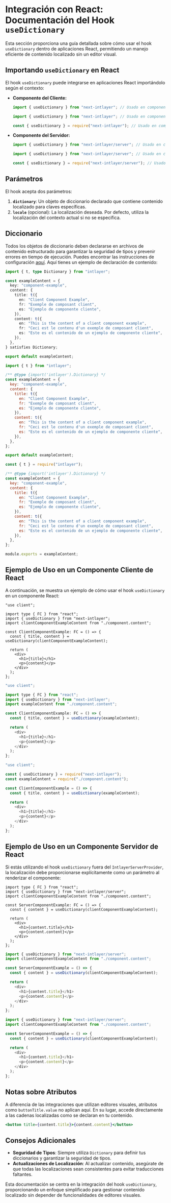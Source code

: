 # Integración con React: Documentación del Hook `useDictionary`

Esta sección proporciona una guía detallada sobre cómo usar el hook `useDictionary` dentro de aplicaciones React, permitiendo un manejo eficiente de contenido localizado sin un editor visual.

## Importando `useDictionary` en React

El hook `useDictionary` puede integrarse en aplicaciones React importándolo según el contexto:

- **Componente del Cliente:**

  ```typescript codeFormat="typescript"
  import { useDictionary } from "next-intlayer"; // Usado en componentes React del lado del cliente
  ```

  ```javascript codeFormat="esm"
  import { useDictionary } from "next-intlayer"; // Usado en componentes React del lado del cliente
  ```

  ```javascript codeFormat="commonjs"
  const { useDictionary } = require("next-intlayer"); // Usado en componentes React del lado del cliente
  ```

- **Componente del Servidor:**

  ```typescript codeFormat="typescript"
  import { useDictionary } from "next-intlayer/server"; // Usado en componentes React del lado del servidor
  ```

  ```javascript codeFormat="esm"
  import { useDictionary } from "next-intlayer/server"; // Usado en componentes React del lado del servidor
  ```

  ```javascript codeFormat="commonjs"
  const { useDictionary } = require("next-intlayer/server"); // Usado en componentes React del lado del servidor
  ```

## Parámetros

El hook acepta dos parámetros:

1. **`dictionary`**: Un objeto de diccionario declarado que contiene contenido localizado para claves específicas.
2. **`locale`** (opcional): La localización deseada. Por defecto, utiliza la localización del contexto actual si no se especifica.

## Diccionario

Todos los objetos de diccionario deben declararse en archivos de contenido estructurado para garantizar la seguridad de tipos y prevenir errores en tiempo de ejecución. Puedes encontrar las instrucciones de configuración [aquí](https://github.com/aymericzip/intlayer/blob/main/docs/es/dictionary/get_started.md). Aquí tienes un ejemplo de declaración de contenido:

```typescript fileName="component.content.ts" codeFormat="typescript"
import { t, type Dictionary } from "intlayer";

const exampleContent = {
  key: "component-example",
  content: {
    title: t({
      en: "Client Component Example",
      fr: "Exemple de composant client",
      es: "Ejemplo de componente cliente",
    }),
    content: t({
      en: "This is the content of a client component example",
      fr: "Ceci est le contenu d'un exemple de composant client",
      es: "Este es el contenido de un ejemplo de componente cliente",
    }),
  },
} satisfies Dictionary;

export default exampleContent;
```

```javascript fileName="component.content.mjs" contentDeclarationFormat="esm"
import { t } from "intlayer";

/** @type {import('intlayer').Dictionary} */
const exampleContent = {
  key: "component-example",
  content: {
    title: t({
      en: "Client Component Example",
      fr: "Exemple de composant client",
      es: "Ejemplo de componente cliente",
    }),
    content: t({
      en: "This is the content of a client component example",
      fr: "Ceci est le contenu d'un exemple de composant client",
      es: "Este es el contenido de un ejemplo de componente cliente",
    }),
  },
};

export default exampleContent;
```

```javascript fileName="component.content.cjs" contentDeclarationFormat="commonjs"
const { t } = require("intlayer");

/** @type {import('intlayer').Dictionary} */
const exampleContent = {
  key: "component-example",
  content: {
    title: t({
      en: "Client Component Example",
      fr: "Exemple de composant client",
      es: "Ejemplo de componente cliente",
    }),
    content: t({
      en: "This is the content of a client component example",
      fr: "Ceci est le contenu d'un exemple de composant client",
      es: "Este es el contenido de un ejemplo de componente cliente",
    }),
  },
};

module.exports = exampleContent;
```

## Ejemplo de Uso en un Componente Cliente de React

A continuación, se muestra un ejemplo de cómo usar el hook `useDictionary` en un componente React:

```tsx fileName="ClientComponentExample.tsx" codeFormat="typescript"
"use client";

import type { FC } from "react";
import { useDictionary } from "next-intlayer";
import clientComponentExampleContent from "./component.content";

const ClientComponentExample: FC = () => {
  const { title, content } = useDictionary(clientComponentExampleContent);

  return (
    <div>
      <h1>{title}</h1>
      <p>{content}</p>
    </div>
  );
};
```

```javascript fileName="ClientComponentExample.mjs" codeFormat="esm"
"use client";

import type { FC } from "react";
import { useDictionary } from "next-intlayer";
import exampleContent from "./component.content";

const ClientComponentExample: FC = () => {
  const { title, content } = useDictionary(exampleContent);

  return (
    <div>
      <h1>{title}</h1>
      <p>{content}</p>
    </div>
  );
};
```

```javascript fileName="ClientComponentExample.cjs" codeFormat="commonjs"
"use client";

const { useDictionary } = require("next-intlayer");
const exampleContent = require("./component.content");

const ClientComponentExample = () => {
  const { title, content } = useDictionary(exampleContent);

  return (
    <div>
      <h1>{title}</h1>
      <p>{content}</p>
    </div>
  );
};
```

## Ejemplo de Uso en un Componente Servidor de React

Si estás utilizando el hook `useDictionary` fuera del `IntlayerServerProvider`, la localización debe proporcionarse explícitamente como un parámetro al renderizar el componente:

```tsx fileName="ServerComponentExample.tsx" codeFormat="typescript"
import type { FC } from "react";
import { useDictionary } from "next-intlayer/server";
import clientComponentExampleContent from "./component.content";

const ServerComponentExample: FC = () => {
  const { content } = useDictionary(clientComponentExampleContent);

  return (
    <div>
      <h1>{content.title}</h1>
      <p>{content.content}</p>
    </div>
  );
};
```

```javascript fileName="ServerComponentExample.mjs" codeFormat="esm"
import { useDictionary } from "next-intlayer/server";
import clientComponentExampleContent from "./component.content";

const ServerComponentExample = () => {
  const { content } = useDictionary(clientComponentExampleContent);

  return (
    <div>
      <h1>{content.title}</h1>
      <p>{content.content}</p>
    </div>
  );
};
```

```javascript fileName="ServerComponentExample.cjs" codeFormat="commonjs"
import { useDictionary } from "next-intlayer/server";
import clientComponentExampleContent from "./component.content";

const ServerComponentExample = () => {
  const { content } = useDictionary(clientComponentExampleContent);

  return (
    <div>
      <h1>{content.title}</h1>
      <p>{content.content}</p>
    </div>
  );
};
```

## Notas sobre Atributos

A diferencia de las integraciones que utilizan editores visuales, atributos como `buttonTitle.value` no aplican aquí. En su lugar, accede directamente a las cadenas localizadas como se declaran en tu contenido.

```jsx
<button title={content.title}>{content.content}</button>
```

## Consejos Adicionales

- **Seguridad de Tipos**: Siempre utiliza `Dictionary` para definir tus diccionarios y garantizar la seguridad de tipos.
- **Actualizaciones de Localización**: Al actualizar contenido, asegúrate de que todas las localizaciones sean consistentes para evitar traducciones faltantes.

Esta documentación se centra en la integración del hook `useDictionary`, proporcionando un enfoque simplificado para gestionar contenido localizado sin depender de funcionalidades de editores visuales.
